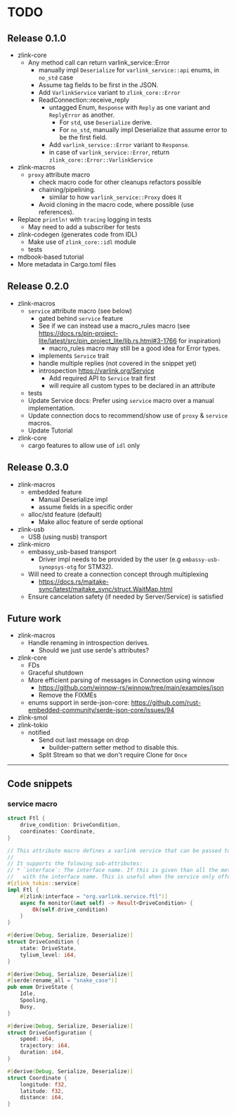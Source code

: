# TODO

## Release 0.1.0

* zlink-core
  * Any method call can return varlink_service::Error
    *  manually impl `Deserialize` for `varlink_service::api` enums, in `no_std` case
      * Assume tag fields to be first in the JSON.
    * Add `VarlinkService` variant to `zlink_core::Error`
    * ReadConnection::receive_reply
      * untagged Enum, `Response` with `Reply` as one variant and `ReplyError` as another.
        * For `std`, use `Deserialize` derive.
        * For `no_std`, manually impl Deserialize that assume error to be the first field.
      * Add `varlink_service::Error` variant to `Response`.
      * in case of `varlink_service::Error`, return `zlink_core::Error::VarlinkService`
* zlink-macros
  * `proxy` attribute macro
    * check macro code for other cleanups refactors possible
    * chaining/pipelining.
      * similar to how `varlink_service::Proxy` does it
    * Avoid cloning in the macro code, where possible (use references).
* Replace `println!` with `tracing` logging in tests
  * May need to add a subscriber for tests
* zlink-codegen (generates code from IDL)
  * Make use of `zlink_core::idl` module
  * tests
* mdbook-based tutorial
* More metadata in Cargo.toml files

## Release 0.2.0

* zlink-macros
  * `service` attribute macro (see below)
    * gated behind `service` feature
    * See if we can instead use a macro_rules macro (see <https://docs.rs/pin-project-lite/latest/src/pin_project_lite/lib.rs.html#3-1766> for inspiration)
      * macro_rules macro may still be a good idea for Error types.
    * implements `Service` trait
    * handle multiple replies (not covered in the snippet yet)
    * introspection <https://varlink.org/Service>
      * Add required API to `Service` trait first
      * will require all custom types to be declared in an attribute
  * tests
  * Update Service docs: Prefer using `service` macro over a manual implementation.
  * Update connection docs to recommend/show use of `proxy` & `service` macros.
  * Update Tutorial
* zlink-core
  * cargo features to allow use of `idl` only

## Release 0.3.0

* zlink-macros
  * embedded feature
    * Manual Deserialize impl
    * assume fields in a specific order
  * alloc/std feature (default)
    * Make alloc feature of serde optional
* zlink-usb
  * USB (using nusb) transport
* zlink-micro
  * embassy_usb-based transport
    * Driver impl needs to be provided by the user (e.g `embassy-usb-synopsys-otg` for STM32).
  * Will need to create a connection concept through multiplexing
    * <https://docs.rs/maitake-sync/latest/maitake_sync/struct.WaitMap.html>
  * Ensure cancelation safety (if needed by Server/Service) is satisfied

## Future work

* zlink-macros
  * Handle renaming in introspection derives.
    * Should we just use serde's attributes?
* zlink-core
  * FDs
  * Graceful shutdown
  * More efficient parsing of messages in Connection using winnow
    * <https://github.com/winnow-rs/winnow/tree/main/examples/json>
    * Remove the FIXMEs
  * enums support in serde-json-core: <https://github.com/rust-embedded-community/serde-json-core/issues/94>
* zlink-smol
* zlink-tokio
  * notified
    * Send out last message on drop
      * builder-pattern setter method to disable this.
    * Split Stream so that we don't require Clone for `Once`

---------------------------------------

## Code snippets

### service macro

```rust
struct Ftl {
    drive_condition: DriveCondition,
    coordinates: Coordinate,
}

// This attribute macro defines a varlink service that can be passed to `Server::run`.
//
// It supports the folowing sub-attributes:
// * `interface`: The interface name. If this is given than all the methods will be prefixed
//   with the interface name. This is useful when the service only offers a single interface.
#[zlink_tokio::service]
impl Ftl {
    #[zlink(interface = "org.varlink.service.ftl")]
    async fn monitor(&mut self) -> Result<DriveCondition> {
        Ok(self.drive_condition)
    }
}

#[derive(Debug, Serialize, Deserialize)]
struct DriveCondition {
    state: DriveState,
    tylium_level: i64,
}

#[derive(Debug, Serialize, Deserialize)]
#[serde(rename_all = "snake_case")]
pub enum DriveState {
    Idle,
    Spooling,
    Busy,
}

#[derive(Debug, Serialize, Deserialize)]
struct DriveConfiguration {
    speed: i64,
    trajectory: i64,
    duration: i64,
}

#[derive(Debug, Serialize, Deserialize)]
struct Coordinate {
    longitude: f32,
    latitude: f32,
    distance: i64,
}
```
